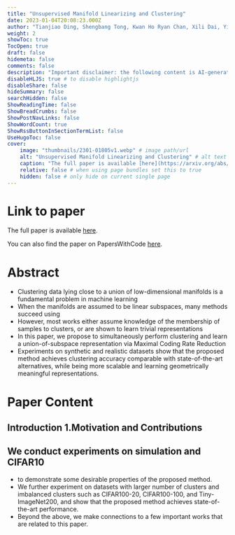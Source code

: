 ```yaml
---
title: "Unsupervised Manifold Linearizing and Clustering"
date: 2023-01-04T20:08:23.000Z
author: "Tianjiao Ding, Shengbang Tong, Kwan Ho Ryan Chan, Xili Dai, Yi Ma, Benjamin D. Haeffele"
weight: 2
showToc: true
TocOpen: true
draft: false
hidemeta: false
comments: false
description: "Important disclaimer: the following content is AI-generated, please make sure to fact check the presented information by reading the full paper."
disableHLJS: true # to disable highlightjs
disableShare: false
hideSummary: false
searchHidden: false
ShowReadingTime: false
ShowBreadCrumbs: false
ShowPostNavLinks: false
ShowWordCount: true
ShowRssButtonInSectionTermList: false
UseHugoToc: false
cover:
    image: "thumbnails/2301-01805v1.webp" # image path/url
    alt: "Unsupervised Manifold Linearizing and Clustering" # alt text
    caption: "The full paper is available [here](https://arxiv.org/abs/2301.01805)." # display caption under cover
    relative: false # when using page bundles set this to true
    hidden: false # only hide on current single page
---
```


# Link to paper
The full paper is available [here](https://arxiv.org/abs/2301.01805).

You can also find the paper on PapersWithCode [here](https://paperswithcode.com/paper/unsupervised-manifold-linearizing-and).

# Abstract
- Clustering data lying close to a union of low-dimensional manifolds is a fundamental problem in machine learning
- When the manifolds are assumed to be linear subspaces, many methods succeed using
- However, most works either assume knowledge of the membership of samples to clusters, or are shown to learn trivial representations
- In this paper, we propose to simultaneously perform clustering and learn a union-of-subspace representation via Maximal Coding Rate Reduction
- Experiments on synthetic and realistic datasets show that the proposed method achieves clustering accuracy comparable with state-of-the-art alternatives, while being more scalable and learning geometrically meaningful representations.

# Paper Content

## Introduction 1.Motivation and Contributions

## We conduct experiments on simulation and CIFAR10
- to demonstrate some desirable properties of the proposed method.
- We further experiment on datasets with larger number of clusters and imbalanced clusters such as CIFAR100-20, CIFAR100-100, and Tiny-ImageNet200, and show that the proposed method achieves state-of-the-art performance.
- Beyond the above, we make connections to a few important works that are related to this paper.

